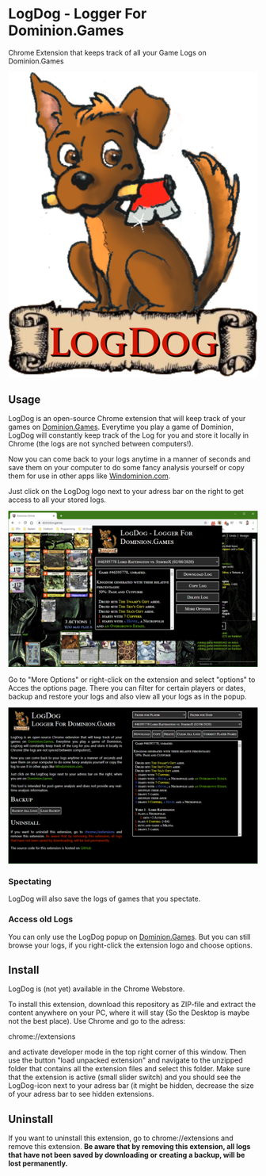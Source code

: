 # LogDog - Logger For Dominion.Games

Chrome Extension that keeps track of all your Game Logs on Dominion.Games

![LogDog-Logo](images/LogDog.png)

## Usage

LogDog is an open-source Chrome extension that will keep track of your games on [Dominion.Games](https://dominion.games/). Everytime you play a game of Dominion, LogDog will constantly keep track of the Log for you and store it locally in Chrome (the logs are not synched between computers!).

Now you can come back to your logs anytime in a manner of seconds and save them on your computer to do some fancy analysis yourself or copy them for use in other apps like [Windominion.com](https://windominion.com).

Just click on the LogDog logo next to your adress bar on the right to get access to all your stored logs. 

![LogDog-Logo](images/Webstore/Screenshot01.png)

Go to "More Options" or right-click on the extension and select "options" to Acces the options page. There you can filter for certain players or dates, backup and restore your logs and also view all your logs as in the popup.

![LogDog-Logo](images/Webstore/Screenshot02.png)

### Spectating

LogDog will also save the logs of games that you spectate. 

### Access old Logs

You can only use the LogDog popup on [Dominion.Games](https://dominion.games/). But you can still browse your logs, if you right-click the extension logo and choose options.

## Install

LogDog is (not yet) available in the Chrome Webstore. 

To install this extension, download this repository as ZIP-file and extract the content anywhere on your PC, where it will stay (So the Desktop is maybe not the best place). Use Chrome and go to the adress:

chrome://extensions

and activate developer mode in the top right corner of this window. Then use the button "load unpacked extension" and navigate to the unzipped folder that contains all the extension files and select this folder. Make sure that the extension is active (small slider switch) and you should see the LogDog-icon next to your adress bar (it might be hidden, decrease the size of your adress bar to see hidden extensions.

## Uninstall

If you want to uninstall this extension, go to chrome://extensions and remove this extension. **Be aware that by removing this extension, all logs that have not been saved by downloading or creating a backup, will be lost permanently.**